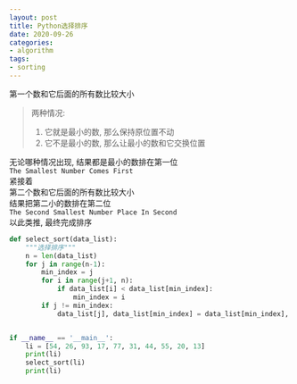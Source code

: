 ```yaml
---
layout: post
title: Python选择排序
date: 2020-09-26
categories:
- algorithm
tags:
- sorting
---
```

第一个数和它后面的所有数比较大小<br>

>两种情况: 
>1. 它就是最小的数, 那么保持原位置不动
>2. 它不是最小的数, 那么让最小的数和它交换位置

无论哪种情况出现, 结果都是最小的数排在第一位 <br>
`The Smallest Number Comes First`<br>
紧接着<br>
第二个数和它后面的所有数比较大小<br>
结果把第二小的数排在第二位 <br>
`The Second Smallest Number Place In Second`<br>
以此类推, 最终完成排序

```python
def select_sort(data_list):
    """选择排序"""
    n = len(data_list)
    for j in range(n-1):
        min_index = j
        for i in range(j+1, n):
            if data_list[i] < data_list[min_index]:
                min_index = i
        if j != min_index:
            data_list[j], data_list[min_index] = data_list[min_index], data_list[j]


if __name__ == '__main__':
    li = [54, 26, 93, 17, 77, 31, 44, 55, 20, 13]
    print(li)
    select_sort(li)
    print(li)
```

